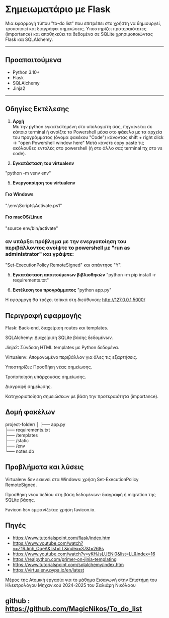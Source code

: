 # Σημειωματάριο με Flask

Μια εφαρμογή τύπου "to-do list" που επιτρέπει στο χρήστη να δημιουργεί, τροποποιεί και διαγράφει σημειώσεις. Υποστηρίζει προτεραιότητες (importance) και αποθηκεύει τα δεδομένα σε SQLite χρησιμοποιώντας Flask και SQLAlchemy.

---

## Προαπαιτούμενα

- Python 3.10+
- Flask
- SQLAlchemy
- Jinja2

---

## Οδηγίες Εκτέλεσης

1. **Αρχή**  
Με την python εγκατεστημένη στο υπολογιστή σας, πηγαίνεται σε κάποιο terminal ή ανοίξτε το Powershell 
μέσα στο φάκελο με τα αρχεία του προγράμματος (όνομα φακέκου "Code") κάνοντας shift + right click ->
"open Powershell window here" Μετά κάνετε copy paste τις ακόλουθες εντολές στο powershell (ή στο άλλο σας 
terminal πχ στο vs code).


3. **Εγκατάσταση του virtualenv**
 
 "python -m venv env"

5.  **Ενεργοποίηση του virtualenv**
####  Για Windows 
 ".\env\Scripts\Activate.ps1"
 
####  Για macOS/Linux
"source env/bin/activate"

### αν υπάρξει πρόβλημα με την ενεργοποίηση του περιβάλλοντος ανοίψτε το powershell με "run as administrator" και γράψτε:
"Set-ExecutionPolicy RemoteSigned"
και απάντησε "Y".

5. **Εγκατάσταση απαιτούμενων βιβλιοθηκών**
"python -m pip install -r requirements.txt"


6. **Εκτέλεση του προγράμματος**
"python app.py"

Η εφαρμογή θα τρέχει τοπικά στη διεύθυνση: http://127.0.0.1:5000/






## Περιγραφή εφαρμογής
Flask: Back-end, διαχείριση routes και templates.

SQLAlchemy: Διαχείριση SQLite βάσης δεδομένων.

Jinja2: Σύνδεση HTML templates με Python δεδομένα.

Virtualenv: Απομονωμένο περιβάλλον για όλες τις εξαρτήσεις.

Υποστηρίζει:
Προσθήκη νέας σημείωσης.

Τροποποίηση υπάρχουσας σημείωσης.

Διαγραφή σημείωσης.

Κατηγοριοποίηση σημειώσεων με βάση την προτεραιότητα (importance).

## Δομή φακέλων
project-folder/
│
├── app.py                  
├── requirements.txt        
├── /templates              
├── /static                 
├── /env                    
└── notes.db                 

## Προβλήματα και λύσεις
Virtualenv δεν εκκινεί στα Windows: χρήση Set-ExecutionPolicy RemoteSigned.

Προσθήκη νέου πεδίου στη βάση δεδομένων: διαγραφή ή migration της SQLite βάσης.

Favicon δεν εμφανίζεται: χρήση favicon.io.
## Πηγές
- https://www.tutorialspoint.com/flask/index.htm
- https://www.youtube.com/watch?v=Z1RJmh_OqeA&list=LL&index=37&t=268s
- https://www.youtube.com/watch?v=yKHJsLUENl0&list=LL&index=16
- https://realpython.com/primer-on-jinja-templating
- https://www.tutorialspoint.com/sqlalchemy/index.htm
- https://virtualenv.pypa.io/en/latest



Μέρος της Ατομική εργασία για το μάθημα Εισαγωγή στην Επιστήμη του Ηλεκτρολόγου Μηχανικού 2024-2025 του Σαλιάρη Νικόλαου
## github : https://github.com/MagicNikos/To_do_list







